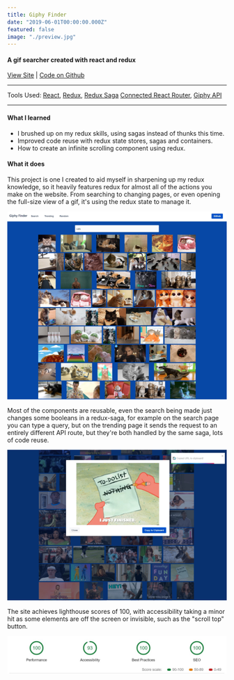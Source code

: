 ```yaml
---
title: Giphy Finder
date: "2019-06-01T00:00:00.000Z"
featured: false
image: "./preview.jpg"
---
```


#### A gif searcher created with react and redux

[View Site](https://gifs.spdevuk.com) | [Code on Github](https://github.com/SPDUK/giphy-finder)

---

Tools Used: [React](https://reactjs.org/), [Redux](https://github.com/reduxjs/redux), [Redux Saga](https://github.com/redux-saga/redux-saga) [Connected React Router](https://github.com/supasate/connected-react-router), [Giphy API](https://developers.giphy.com/)

---

#### What I learned

- I brushed up on my redux skills, using sagas instead of thunks this time.
- Improved code reuse with redux state stores, sagas and containers.
- How to create an infinite scrolling component using redux.

#### What it does

This project is one I created to aid myself in sharpening up my redux knowledge, so it heavily features redux for almost all of the actions you make on the website. From searching to changing pages, or even opening the full-size view of a gif, it's using the redux state to manage it.

![preview](https://raw.githubusercontent.com/SPDUK/giphy-finder/master/preview.jpg)

Most of the components are reusable, even the search being made just changes some booleans in a redux-saga, for example on the search page you can type a query, but on the trending page it sends the request to an entirely different API route, but they're both handled by the same saga, lots of code reuse.

![copy-preview](https://raw.githubusercontent.com/SPDUK/giphy-finder/master/copy-preview.jpg)

The site achieves lighthouse scores of 100, with accessibility taking a minor hit as some elements are off the screen or invisible, such as the "scroll top" button.

![lighthouse](https://raw.githubusercontent.com/SPDUK/giphy-finder/master/giphy-lighthouse.jpg)
